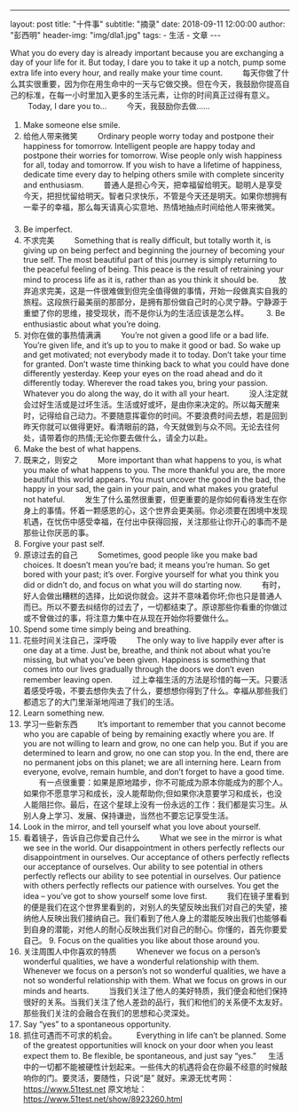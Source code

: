 ---
layout:     post
title:      "十件事"
subtitle:   "摘录"
date:       2018-09-11 12:00:00
author:     "彭西明"
header-img: "img/dla1.jpg"
tags:
    - 生活
    - 文章
---　

What you do every day is already important because you are exchanging a day of your life for it. But today, I dare you to take it up a notch, pump some extra life into every hour, and really make your time count. 　　
每天你做了什么其实很重要，因为你在用生命中的一天与它做交换。但在今天，我鼓励你提高自己的标准，在每一小时里加入更多的生活元素，让你的时间真正过得有意义。 　　
Today, I dare you to… 　　
今天，我鼓励你去做…… 　　
1. Make someone else smile. 　　
1. 给他人带来微笑 　　
Ordinary people worry today and postpone their happiness for tomorrow. Intelligent people are happy today and postpone their worries for tomorrow. Wise people only wish happiness for all, today and tomorrow. If you wish to have a lifetime of happiness, dedicate time every day to helping others smile with complete sincerity and enthusiasm. 　　
普通人是担心今天，把幸福留给明天。聪明人是享受今天，把担忧留给明天。智者只求快乐，不管是今天还是明天。如果你想拥有一辈子的幸福，那么每天请真心实意地、热情地抽点时间给他人带来微笑。 　　
2. Be imperfect. 　　
2. 不求完美 　　
Something that is really difficult, but totally worth it, is giving up on being perfect and beginning the journey of becoming your true self. The most beautiful part of this journey is simply returning to the peaceful feeling of being. This peace is the result of retraining your mind to process life as it is, rather than as you think it should be. 　　
放弃追求完美，这是一件很难做到但完全值得做的事情，开始一段做真实自我的旅程。这段旅行最美丽的那部分，是拥有那份做自己时的心灵宁静。宁静源于重塑了你的思维，接受现状，而不是你认为的生活应该是怎么样。 　　3. Be enthusiastic about what you’re doing. 　　
3. 对你在做的事热情满满 　　
You’re not given a good life or a bad life. You’re given life, and it’s up to you to make it good or bad. So wake up and get motivated; not everybody made it to today. Don’t take your time for granted. Don’t waste time thinking back to what you could have done differently yesterday. Keep your eyes on the road ahead and do it differently today. Wherever the road takes you, bring your passion. Whatever you do along the way, do it with all your heart. 　　
没人注定就会过好生活或是过坏生活。生活或好或坏，是由你来决定的。所以每天醒来时，记得给自己动力。不要随意挥霍你的时间。不要浪费时间去想，若是回到昨天你就可以做得更好。看清眼前的路，今天就做到与众不同。无论去往何处，请带着你的热情;无论你要去做什么，请全力以赴。 　　
4. Make the best of what happens. 　　
4. 既来之，则安之 　　
More important than what happens to you, is what you make of what happens to you. The more thankful you are, the more beautiful this world appears. You must uncover the good in the bad, the happy in your sad, the gain in your pain, and what makes you grateful not hateful. 　　
发生了什么虽然很重要，但更重要的是你如何看待发生在你身上的事情。怀着一颗感恩的心，这个世界会更美丽。你必须要在困境中发现机遇，在忧伤中感受幸福，在付出中获得回报，关注那些让你开心的事而不是那些让你厌恶的事。 　　
5. Forgive your past self. 　　
5. 原谅过去的自己 　　
Sometimes, good people like you make bad choices. It doesn’t mean you’re bad; it means you’re human. So get bored with your past; it’s over. Forgive yourself for what you think you did or didn’t do, and focus on what you will do starting now. 　　
有时，好人会做出糟糕的选择，比如说你就会。这并不意味着你坏;你也只是普通人而已。所以不要去纠结你的过去了，一切都结束了。原谅那些你看重的你做过或不曾做过的事，将注意力集中在从现在开始你将要做什么。 　　
6. Spend some time simply being and breathing. 　　
6. 花些时间关注自己，深呼吸 　　
The only way to live happily ever after is one day at a time. Just be, breathe, and think not about what you’re missing, but what you’ve been given. Happiness is something that comes into our lives gradually through the doors we don’t even remember leaving open. 　　
过上幸福生活的方法是珍惜的每一天。只要活着感受呼吸，不要去想你失去了什么，要想想你得到了什么。幸福从那些我们都遗忘了的大门里渐渐地闯进了我们的生活。 　　
7. Learn something new. 　　
7. 学习一些新东西 　　
It’s important to remember that you cannot become who you are capable of being by remaining exactly where you are. If you are not willing to learn and grow, no one can help you. But if you are determined to learn and grow, no one can stop you. In the end, there are no permanent jobs on this planet; we are all interning here. Learn from everyone, evolve, remain humble, and don’t forget to have a good time. 　　有一点很重要：如果是原地踏步，你不可能成为原本你能成为的那个人。如果你不愿意学习和成长，没人能帮助你;但如果你决意要学习和成长，也没人能阻拦你。最后，在这个星球上没有一份永远的工作：我们都是实习生。从别人身上学习、发展、保持谦逊，当然也不要忘记享受生活。 　　
8. Look in the mirror, and tell yourself what you love about yourself. 　
8. 看着镜子，告诉自己你爱自己什么 　　
What we see in the mirror is what we see in the world. Our disappointment in others perfectly reflects our disappointment in ourselves. Our acceptance of others perfectly reflects our acceptance of ourselves. Our ability to see potential in others perfectly reflects our ability to see potential in ourselves. Our patience with others perfectly reflects our patience with ourselves. You get the idea – you’ve got to show yourself some love first. 　　
我们在镜子里看到的便是我们在这个世界里看到的，对别人的失望反映出我们对自己的失望，接纳他人反映出我们接纳自己。我们看到了他人身上的潜能反映出我们也能够看到自身的潜能，对他人的耐心反映出我们对自己的耐心。你懂的，首先你要爱自己。 9. Focus on the qualities you like about those around you. 　　
9. 关注周围人中你喜欢的特质 　　
Whenever we focus on a person’s wonderful qualities, we have a wonderful relationship with them. Whenever we focus on a person’s not so wonderful qualities, we have a not so wonderful relationship with them. What we focus on grows in our minds and hearts. 　　
当我们关注了他人的美好特质，我们便会和他们保持很好的关系。当我们关注了他人差劲的品行，我们和他们的关系便不太友好。那些我们关注的会融合在我们的思想和心灵深处。 　　
10. Say “yes” to a spontaneous opportunity. 　　
10. 抓住可遇而不可求的机会。 　　
Everything in life can’t be planned. Some of the greatest opportunities will knock on your door when you least expect them to. Be flexible, be spontaneous, and just say “yes.” 　
生活中的一切都不能被硬性计划起来。一些伟大的机遇将会在你最不经意的时候敲响你的门。要灵活，要随性，只说“是” 就好。来源无忧考网：https://www.51test.net 原文地址：https://www.51test.net/show/8923260.html